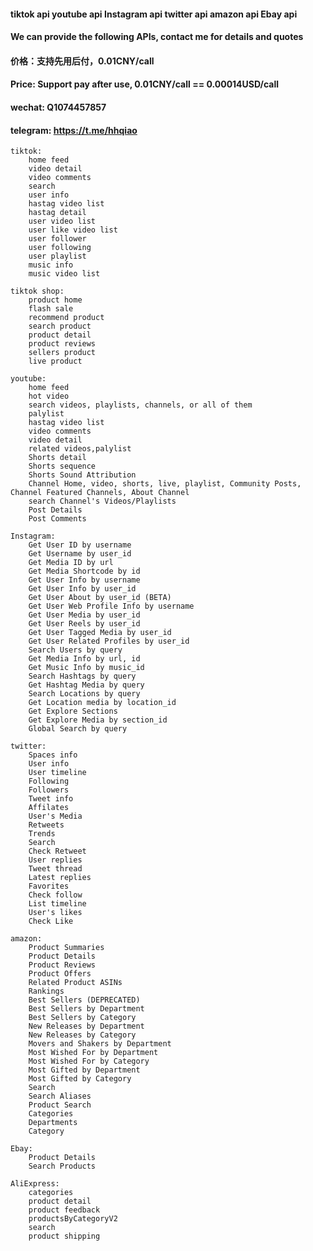 #### tiktok api youtube api Instagram api twitter api amazon api Ebay api
#### We can provide the following APIs, contact me for details and quotes

#### 价格：支持先用后付，0.01CNY/call
#### Price: Support pay after use, 0.01CNY/call == 0.00014USD/call

#### wechat: Q1074457857
#### telegram: https://t.me/hhqiao



    tiktok:
        home feed
        video detail
        video comments
        search
        user info
        hastag video list
        hastag detail
        user video list
        user like video list
        user follower
        user following
        user playlist
        music info
        music video list
        
    tiktok shop:
        product home
        flash sale
        recommend product
        search product
        product detail
        product reviews
        sellers product
        live product
        
    youtube:
        home feed
        hot video
        search videos, playlists, channels, or all of them
        palylist
        hastag video list
        video comments
        video detail
        related videos,palylist
        Shorts detail
        Shorts sequence
        Shorts Sound Attribution
        Channel Home, video, shorts, live, playlist, Community Posts, Channel Featured Channels, About Channel
        search Channel's Videos/Playlists
        Post Details
        Post Comments
        
    Instagram:
        Get User ID by username
        Get Username by user_id
        Get Media ID by url
        Get Media Shortcode by id
        Get User Info by username
        Get User Info by user_id
        Get User About by user_id (BETA)
        Get User Web Profile Info by username
        Get User Media by user_id
        Get User Reels by user_id
        Get User Tagged Media by user_id
        Get User Related Profiles by user_id
        Search Users by query
        Get Media Info by url, id
        Get Music Info by music_id
        Search Hashtags by query
        Get Hashtag Media by query
        Search Locations by query
        Get Location media by location_id
        Get Explore Sections
        Get Explore Media by section_id
        Global Search by query
        
    twitter:
        Spaces info
        User info
        User timeline
        Following
        Followers
        Tweet info
        Affilates
        User's Media
        Retweets
        Trends
        Search
        Check Retweet
        User replies
        Tweet thread
        Latest replies
        Favorites
        Check follow
        List timeline
        User's likes
        Check Like
    
    amazon:
        Product Summaries
        Product Details
        Product Reviews
        Product Offers
        Related Product ASINs
        Rankings
        Best Sellers (DEPRECATED)
        Best Sellers by Department
        Best Sellers by Category
        New Releases by Department
        New Releases by Category
        Movers and Shakers by Department
        Most Wished For by Department
        Most Wished For by Category
        Most Gifted by Department
        Most Gifted by Category
        Search
        Search Aliases
        Product Search
        Categories
        Departments
        Category
    
    Ebay:
        Product Details
        Search Products
    
    AliExpress:
        categories
        product detail
        product feedback
        productsByCategoryV2
        search
        product shipping

